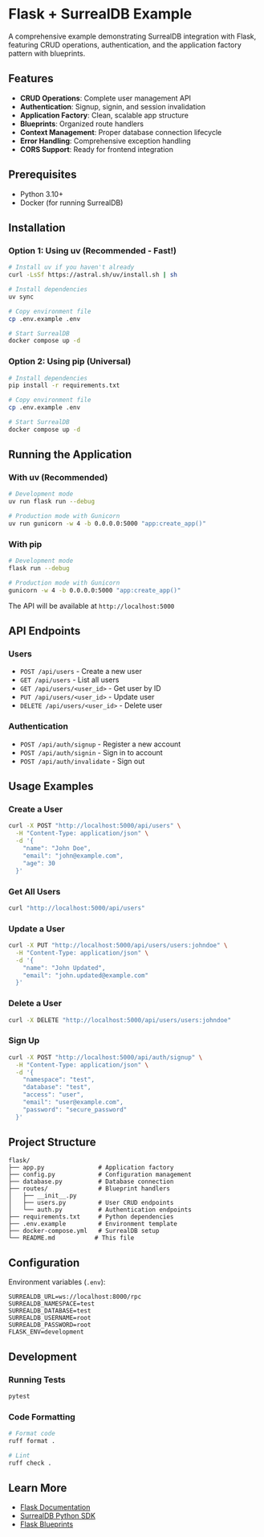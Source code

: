 # Flask + SurrealDB Example

A comprehensive example demonstrating SurrealDB integration with Flask, featuring CRUD operations, authentication, and the application factory pattern with blueprints.

## Features

- **CRUD Operations**: Complete user management API
- **Authentication**: Signup, signin, and session invalidation
- **Application Factory**: Clean, scalable app structure
- **Blueprints**: Organized route handlers
- **Context Management**: Proper database connection lifecycle
- **Error Handling**: Comprehensive exception handling
- **CORS Support**: Ready for frontend integration

## Prerequisites

- Python 3.10+
- Docker (for running SurrealDB)

## Installation

### Option 1: Using uv (Recommended - Fast!)

```bash
# Install uv if you haven't already
curl -LsSf https://astral.sh/uv/install.sh | sh

# Install dependencies
uv sync

# Copy environment file
cp .env.example .env

# Start SurrealDB
docker compose up -d
```

### Option 2: Using pip (Universal)

```bash
# Install dependencies
pip install -r requirements.txt

# Copy environment file
cp .env.example .env

# Start SurrealDB
docker compose up -d
```

## Running the Application

### With uv (Recommended)

```bash
# Development mode
uv run flask run --debug

# Production mode with Gunicorn
uv run gunicorn -w 4 -b 0.0.0.0:5000 "app:create_app()"
```

### With pip

```bash
# Development mode
flask run --debug

# Production mode with Gunicorn
gunicorn -w 4 -b 0.0.0.0:5000 "app:create_app()"
```

The API will be available at `http://localhost:5000`

## API Endpoints

### Users

- `POST /api/users` - Create a new user
- `GET /api/users` - List all users
- `GET /api/users/<user_id>` - Get user by ID
- `PUT /api/users/<user_id>` - Update user
- `DELETE /api/users/<user_id>` - Delete user

### Authentication

- `POST /api/auth/signup` - Register a new account
- `POST /api/auth/signin` - Sign in to account
- `POST /api/auth/invalidate` - Sign out

## Usage Examples

### Create a User

```bash
curl -X POST "http://localhost:5000/api/users" \
  -H "Content-Type: application/json" \
  -d '{
    "name": "John Doe",
    "email": "john@example.com",
    "age": 30
  }'
```

### Get All Users

```bash
curl "http://localhost:5000/api/users"
```

### Update a User

```bash
curl -X PUT "http://localhost:5000/api/users/users:johndoe" \
  -H "Content-Type: application/json" \
  -d '{
    "name": "John Updated",
    "email": "john.updated@example.com"
  }'
```

### Delete a User

```bash
curl -X DELETE "http://localhost:5000/api/users/users:johndoe"
```

### Sign Up

```bash
curl -X POST "http://localhost:5000/api/auth/signup" \
  -H "Content-Type: application/json" \
  -d '{
    "namespace": "test",
    "database": "test",
    "access": "user",
    "email": "user@example.com",
    "password": "secure_password"
  }'
```

## Project Structure

```
flask/
├── app.py               # Application factory
├── config.py            # Configuration management
├── database.py          # Database connection
├── routes/              # Blueprint handlers
│   ├── __init__.py
│   ├── users.py         # User CRUD endpoints
│   └── auth.py          # Authentication endpoints
├── requirements.txt     # Python dependencies
├── .env.example         # Environment template
├── docker-compose.yml   # SurrealDB setup
└── README.md           # This file
```

## Configuration

Environment variables (`.env`):

```
SURREALDB_URL=ws://localhost:8000/rpc
SURREALDB_NAMESPACE=test
SURREALDB_DATABASE=test
SURREALDB_USERNAME=root
SURREALDB_PASSWORD=root
FLASK_ENV=development
```

## Development

### Running Tests

```bash
pytest
```

### Code Formatting

```bash
# Format code
ruff format .

# Lint
ruff check .
```

## Learn More

- [Flask Documentation](https://flask.palletsprojects.com/)
- [SurrealDB Python SDK](https://surrealdb.com/docs/sdk/python)
- [Flask Blueprints](https://flask.palletsprojects.com/en/latest/blueprints/)

